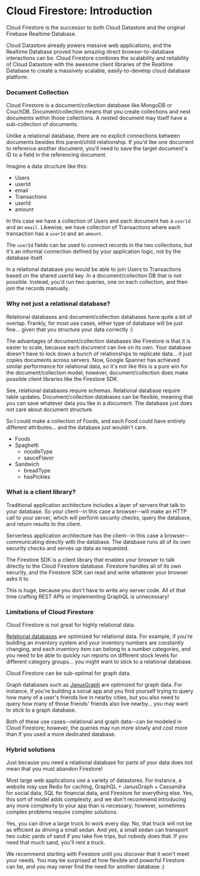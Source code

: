 # Cloud Firestore: Introduction

Cloud Firestore is the successor to both Cloud Datastore and the original Firebase Realtime Database.

Cloud Datastore already powers massive web applications, and the Realtime Database proved how amazing direct browser-to-database interactions can be. Cloud Firestore combines the scalability and reliability of Cloud Datastore with the awesome client libraries of the Realtime Database to create a massively scalable, easily-to-develop cloud database platform.

### Document Collection

Cloud Firestore is a document/collection database like MongoDB or CouchDB. Document/collection means that you create collections and nest documents within those collections. A nested document may itself have a sub-collection of documents.

Unlike a relational database, there are no explicit connections between documents besides this parent/child relationship. If you'd like one document to reference another document, you'll need to save the target document's ID to a field in the referencing document.

Imagine a data structure like this:

- Users
 - userId
 - email
- Transactions
 - userId
 - amount
 
In this case we have a collection of Users and each document has a ```userId``` and an ```email```. Likewise, we have collection of Transactions where each transaction has a ```userId``` and an ```amount```.

The ```userId``` fields can be used to connect records in the two collections, but it's an informal connection defined by your application logic, not by the database itself.

In a relational database you would be able to join Users to Transactions based on the shared userId key. In a document/collection DB that is not possible. Instead, you'd run two queries, one on each collection, and then join the records manually.

### Why not just a relational database?

Relational databases and document/collection databases have quite a bit of overlap. Frankly, for most use cases, either type of database will be just fine... given that you structure your data correctly :)

The advantages of document/collection databases like Firestore is that it is easier to scale, because each document can live on its own. Your database doesn't have to lock down a bunch of relationships to replicate data... it just copies documents across servers. Now, Google Spanner has achieved similar performance for relational data, so it's not like this is a pure win for the document/collection model; however, document/collection does make possible client libraries like the Firestore SDK.

See, relational databases require schemas. Relational database require table updates. Document/collection databases can be flexible, meaning that you can save whatever data you like in a document. The database just does not care about document structure.

So I could make a collection of Foods, and each Food could have entirely different attributes... and the database just wouldn't care.

- Foods
 - Spaghetti
   - noodleType
   - sauceFlavor
 - Sandwich
   - breadType
   - hasPickles
  

### What is a client library?

Traditional application architecture includes a layer of servers that talk to your database. So your client--in this case a browser--will make an HTTP call to your server, which will perform security checks, query the database, and return results to the client.

Serverless application architecture has the client--in this case a browser--communicating directly with the database. The database runs all of its own security checks and serves up data as requested.

The Firestore SDK is a client library that enables your browser to talk directly to the Cloud Firestore database. Firestore handles all of its own security, and the Firestore SDK can read and write whatever your browser asks it to.

This is huge, because you don't have to write any server code. All of that time crafting REST APIs or implementing GraphQL is unnecessary!

### Limitations of Cloud Firestore

Cloud Firestore is not great for highly relational data. 

[Relational databases](https://cloud.google.com/sql/) are optimized for relational data. For example, if you're building an inventory system and your inventory numbers are constantly changing, and each inventory item can belong to a number categories, and you need to be able to quickly run reports on different stock levels for different category groups... you might want to stick to a relational database. 

Cloud Firestore can be sub-optimal for graph data.

Graph databases such as [JanusGraph](http://janusgraph.org/) are optimized for graph data. For instance, if you're building a social app and you find yourself trying to query how many of a user's friends live in nearby cities, but you also need to query how many of those friends' friends also live nearby... you may want to stick to a graph database.

Both of these use cases--relational and graph data--can be modeled in Cloud Firestore; however, the queries may run more slowly and cost more than if you used a more dedicated database. 

### Hybrid solutions

Just because you need a relational database for parts of your data does not mean that you must abandon Firestore!

Most large web applications use a variety of datastores. For instance, a website may use Redis for caching, GraphQL + JanusGraph + Cassandra for social data, SQL for financial data, and Firestore for everything else. Yes, this sort of model adds complexity, and we don't recommend introducing any more complexity to your app than is necessary; however, sometimes complex problems require complex solutions.

Yes, you can drive a large truck to work every day. No, that truck will not be as efficient as driving a small sedan. And yes, a small sedan can transport two cubic yards of sand if you take five trips, but nobody does that. If you need that much sand, you'll rent a truck.

We recommend starting with Firestore until you discover that it won't meet your needs. You may be surprised at how flexible and powerful Firestore can be, and you may never find the need for another database :)

